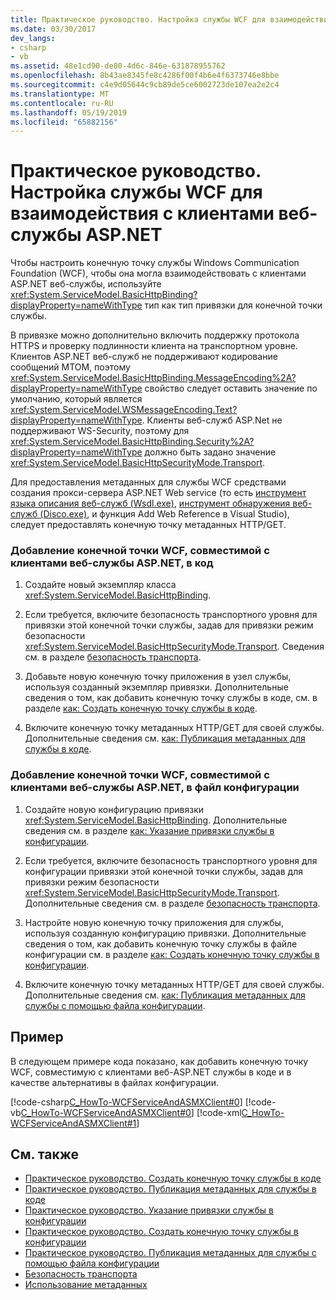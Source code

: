 ```yaml
---
title: Практическое руководство. Настройка службы WCF для взаимодействия с клиентами веб-службы ASP.NET
ms.date: 03/30/2017
dev_langs:
- csharp
- vb
ms.assetid: 48e1cd90-de80-4d6c-846e-631878955762
ms.openlocfilehash: 8b43ae8345fe8c4286f00f4b6e4f6373746e8bbe
ms.sourcegitcommit: c4e9d05644c9cb89de5ce6002723de107ea2e2c4
ms.translationtype: MT
ms.contentlocale: ru-RU
ms.lasthandoff: 05/19/2019
ms.locfileid: "65882156"
---
```

# <a name="how-to-configure-wcf-service-to-interoperate-with-aspnet-web-service-clients"></a>Практическое руководство. Настройка службы WCF для взаимодействия с клиентами веб-службы ASP.NET
Чтобы настроить конечную точку службы Windows Communication Foundation (WCF), чтобы она могла взаимодействовать с клиентами ASP.NET веб-службы, используйте <xref:System.ServiceModel.BasicHttpBinding?displayProperty=nameWithType> тип как тип привязки для конечной точки службы.  
  
 В привязке можно дополнительно включить поддержку протокола HTTPS и проверку подлинности клиента на транспортном уровне. Клиентов ASP.NET веб-служб не поддерживают кодирование сообщений MTOM, поэтому <xref:System.ServiceModel.BasicHttpBinding.MessageEncoding%2A?displayProperty=nameWithType> свойство следует оставить значение по умолчанию, который является <xref:System.ServiceModel.WSMessageEncoding.Text?displayProperty=nameWithType>. Клиенты веб-служб ASP.Net не поддерживают WS-Security, поэтому для <xref:System.ServiceModel.BasicHttpBinding.Security%2A?displayProperty=nameWithType> должно быть задано значение <xref:System.ServiceModel.BasicHttpSecurityMode.Transport>.  
  
 Для предоставления метаданных для службы WCF средствами создания прокси-сервера ASP.NET Web service (то есть [инструмент языка описания веб-служб (Wsdl.exe)](https://go.microsoft.com/fwlink/?LinkId=73833), [инструмент обнаружения веб-служб (Disco.exe)](https://go.microsoft.com/fwlink/?LinkId=73834), и функция Add Web Reference в Visual Studio), следует предоставлять конечную точку метаданных HTTP/GET.  
  
### <a name="to-add-a-wcf-endpoint-that-is-compatible-with-aspnet-web-service-clients-in-code"></a>Добавление конечной точки WCF, совместимой с клиентами веб-службы ASP.NET, в код  
  
1. Создайте новый экземпляр класса <xref:System.ServiceModel.BasicHttpBinding>.  
  
2. Если требуется, включите безопасность транспортного уровня для привязки этой конечной точки службы, задав для привязки режим безопасности <xref:System.ServiceModel.BasicHttpSecurityMode.Transport>. Сведения см. в разделе [безопасность транспорта](../../../../docs/framework/wcf/feature-details/transport-security.md).  
  
3. Добавьте новую конечную точку приложения в узел службы, используя созданный экземпляр привязки. Дополнительные сведения о том, как добавить конечную точку службы в коде, см. в разделе [как: Создать конечную точку службы в коде](../../../../docs/framework/wcf/feature-details/how-to-create-a-service-endpoint-in-code.md).  
  
4. Включите конечную точку метаданных HTTP/GET для своей службы. Дополнительные сведения см. [как: Публикация метаданных для службы в коде](../../../../docs/framework/wcf/feature-details/how-to-publish-metadata-for-a-service-using-code.md).  
  
### <a name="to-add-a-wcf-endpoint-that-is-compatible-with-aspnet-web-service-clients-in-a-configuration-file"></a>Добавление конечной точки WCF, совместимой с клиентами веб-службы ASP.NET, в файл конфигурации  
  
1. Создайте новую конфигурацию привязки <xref:System.ServiceModel.BasicHttpBinding>. Дополнительные сведения см. в разделе [как: Указание привязки службы в конфигурации](../../../../docs/framework/wcf/how-to-specify-a-service-binding-in-configuration.md).  
  
2. Если требуется, включите безопасность транспортного уровня для конфигурации привязки этой конечной точки службы, задав для привязки режим безопасности <xref:System.ServiceModel.BasicHttpSecurityMode.Transport>. Дополнительные сведения см. в разделе [безопасность транспорта](../../../../docs/framework/wcf/feature-details/transport-security.md).  
  
3. Настройте новую конечную точку приложения для службы, используя созданную конфигурацию привязки. Дополнительные сведения о том, как добавить конечную точку службы в файле конфигурации см. в разделе [как: Создать конечную точку службы в конфигурации](../../../../docs/framework/wcf/feature-details/how-to-create-a-service-endpoint-in-configuration.md).  
  
4. Включите конечную точку метаданных HTTP/GET для своей службы. Дополнительные сведения см. [как: Публикация метаданных для службы с помощью файла конфигурации](../../../../docs/framework/wcf/feature-details/how-to-publish-metadata-for-a-service-using-a-configuration-file.md).  
  
## <a name="example"></a>Пример  
 В следующем примере кода показано, как добавить конечную точку WCF, совместимую с клиентами веб-ASP.NET службы в коде и в качестве альтернативы в файлах конфигурации.  
  
 [!code-csharp[C_HowTo-WCFServiceAndASMXClient#0](../../../../samples/snippets/csharp/VS_Snippets_CFX/c_howto-wcfserviceandasmxclient/cs/program.cs#0)] 
 [!code-vb[C_HowTo-WCFServiceAndASMXClient#0](../../../../samples/snippets/visualbasic/VS_Snippets_CFX/c_howto-wcfserviceandasmxclient/vb/program.vb#0)] 
 [!code-xml[C_HowTo-WCFServiceAndASMXClient#1](../../../../samples/snippets/csharp/VS_Snippets_CFX/c_howto-wcfserviceandasmxclient/common/app.config#1)]     
  
## <a name="see-also"></a>См. также

- [Практическое руководство. Создать конечную точку службы в коде](../../../../docs/framework/wcf/feature-details/how-to-create-a-service-endpoint-in-code.md)
- [Практическое руководство. Публикация метаданных для службы в коде](../../../../docs/framework/wcf/feature-details/how-to-publish-metadata-for-a-service-using-code.md)
- [Практическое руководство. Указание привязки службы в конфигурации](../../../../docs/framework/wcf/how-to-specify-a-service-binding-in-configuration.md)
- [Практическое руководство. Создать конечную точку службы в конфигурации](../../../../docs/framework/wcf/feature-details/how-to-create-a-service-endpoint-in-configuration.md)
- [Практическое руководство. Публикация метаданных для службы с помощью файла конфигурации](../../../../docs/framework/wcf/feature-details/how-to-publish-metadata-for-a-service-using-a-configuration-file.md)
- [Безопасность транспорта](../../../../docs/framework/wcf/feature-details/transport-security.md)
- [Использование метаданных](../../../../docs/framework/wcf/feature-details/using-metadata.md)
